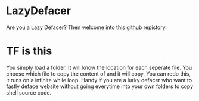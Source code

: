 # LazyDefacer
Are you a Lazy Defacer? Then welcome into this github repistory.

# TF is this
You simply load a folder. It will know the location for each seperate file. You choose which file to copy the content of and it will copy. You can redo this, it runs on a infinite while loop. Handy if you are a lurky defacer who want to fastly deface website without going everytime into your own folders to copy shell source code.

